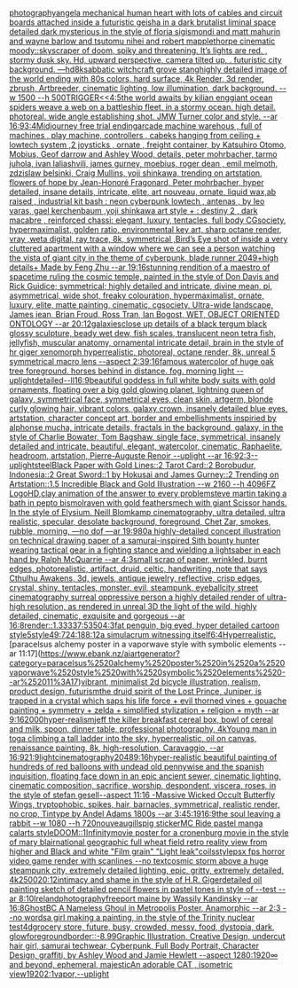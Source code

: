 [photography](https://www.ebank.nz/aiartgenerator?category=photography)[angel](https://www.ebank.nz/aiartgenerator?category=angel)[a mechanical human heart with lots of cables and circuit boards attached inside a futuristic geisha in a dark brutalist liminal space detailed dark mysterious in the style of floria sigismondi and matt mahurin and wayne barlow and tsutomu nihei and robert mapplethorpe cinematic moody](https://www.ebank.nz/aiartgenerator?category=a%2520mechanical%2520human%2520heart%2520with%2520lots%2520of%2520cables%2520and%2520circuit%2520boards%2520attached%2520inside%2520a%2520futuristic%2520geisha%2520in%2520a%2520dark%2520brutalist%2520liminal%2520space%2520detailed%2520dark%2520mysterious%2520in%2520the%2520style%2520of%2520floria%2520sigismondi%2520and%2520matt%2520mahurin%2520and%2520wayne%2520barlow%2520and%2520tsutomu%2520nihei%2520and%2520robert%2520mapplethorpe%2520cinematic%2520moody)[::](https://www.ebank.nz/aiartgenerator?category=%3A%3A)[skyscraper of doom, spiky and threatening. It’s lights are red. , stormy dusk sky. Hd, upward perspective, camera tilted up, . futuristic city background. —hd](https://www.ebank.nz/aiartgenerator?category=skyscraper%2520of%2520doom%2C%2520spiky%2520and%2520threatening.%2520It%E2%80%99s%2520lights%2520are%2520red.%2520%2C%2520stormy%2520dusk%2520sky.%2520Hd%2C%2520upward%2520perspective%2C%2520camera%2520tilted%2520up%2C%2520.%2520futuristic%2520city%2520background.%2520%E2%80%94hd)[8k](https://www.ebank.nz/aiartgenerator?category=8k)[sabbatic witchcraft grove stang](https://www.ebank.nz/aiartgenerator?category=sabbatic%2520witchcraft%2520grove%2520stang)[highly detailed image of the world ending with 80s colors, hard surface, 4k Render, 3d render, zbrush, Artbreeder, cinematic lighting, low illumination, dark background. --w 1500 --h 500](https://www.ebank.nz/aiartgenerator?category=highly%2520detailed%2520image%2520of%2520the%2520world%2520ending%2520with%252080s%2520colors%2C%2520hard%2520surface%2C%25204k%2520Render%2C%25203d%2520render%2C%2520zbrush%2C%2520Artbreeder%2C%2520cinematic%2520lighting%2C%2520low%2520illumination%2C%2520dark%2520background.%2520--w%25201500%2520--h%2520500)[TRIGGER](https://www.ebank.nz/aiartgenerator?category=TRIGGER)[<<4:5](https://www.ebank.nz/aiartgenerator?category=%3C%3C4%3A5)[the world awaits by kilian eng](https://www.ebank.nz/aiartgenerator?category=the%2520world%2520awaits%2520by%2520kilian%2520eng)[giant ocean spiders weave a web on a battleship fleet, in a stormy ocean. high detail. photoreal. wide angle establishing shot. JMW Turner color and style. --ar 16:9](https://www.ebank.nz/aiartgenerator?category=giant%2520ocean%2520spiders%2520weave%2520a%2520web%2520on%2520a%2520battleship%2520fleet%2C%2520in%2520a%2520stormy%2520ocean.%2520high%2520detail.%2520photoreal.%2520wide%2520angle%2520establishing%2520shot.%2520JMW%2520Turner%2520color%2520and%2520style.%2520--ar%252016%3A9)[3:4](https://www.ebank.nz/aiartgenerator?category=3%3A4)[Midjourney free trial ending](https://www.ebank.nz/aiartgenerator?category=Midjourney%2520free%2520trial%2520ending)[arcade machine warehous , full of machines , play machine, controllers , cabeks hanging from ceiling + lowtech system ,2 joysticks , ornate , freight container, by Katsuhiro Otomo, Mobius, Geof darrow and Ashley Wood, details, peter mohrbacher, tarmo juhola, ivan laliashvili, james gurney, moebius, roger dean , emil melmoth, zdzislaw belsinki, Craig Mullins, yoji shinkawa, trending on artstation, flowers of hope by Jean-Honoré Fragonard, Peter mohrbacher, hyper detailed, insane details, intricate, elite, art nouveau, ornate, liquid wax,ab raised , industrial kit bash : neon cyberpunk lowtech , antenas , by leo varas, gael kerchenbaum ,yoji shinkawa art style + : destiny 2 , dark macabre , reinforced chassi: elegant, luxury, tentacles, full body CGsociety, hypermaximalist, golden ratio, environmental key art, sharp octane render, vray ,weta digital, ray trace, 8k, symmetrical ,Bird’s Eye shot of inside a very cluttered apartment with a window where we can see a person watching the vista of giant city in the theme of cyberpunk, blade runner 2049+high details+ Made by Feng Zhu --ar 19:16](https://www.ebank.nz/aiartgenerator?category=arcade%2520machine%2520warehous%2520%2C%2520full%2520of%2520machines%2520%2C%2520play%2520machine%2C%2520controllers%2520%2C%2520cabeks%2520hanging%2520from%2520ceiling%2520%2B%2520lowtech%2520system%2520%2C2%2520joysticks%2520%2C%2520ornate%2520%2C%2520freight%2520container%2C%2520by%2520Katsuhiro%2520Otomo%2C%2520Mobius%2C%2520Geof%2520darrow%2520and%2520Ashley%2520Wood%2C%2520details%2C%2520peter%2520mohrbacher%2C%2520tarmo%2520juhola%2C%2520ivan%2520laliashvili%2C%2520james%2520gurney%2C%2520moebius%2C%2520roger%2520dean%2520%2C%2520emil%2520melmoth%2C%2520zdzislaw%2520belsinki%2C%2520Craig%2520Mullins%2C%2520yoji%2520shinkawa%2C%2520trending%2520on%2520artstation%2C%2520flowers%2520of%2520hope%2520by%2520Jean-Honor%C3%A9%2520Fragonard%2C%2520Peter%2520mohrbacher%2C%2520hyper%2520detailed%2C%2520insane%2520details%2C%2520intricate%2C%2520elite%2C%2520art%2520nouveau%2C%2520ornate%2C%2520liquid%2520wax%2Cab%2520raised%2520%2C%2520industrial%2520kit%2520bash%2520%3A%2520neon%2520cyberpunk%2520lowtech%2520%2C%2520antenas%2520%2C%2520by%2520leo%2520varas%2C%2520gael%2520kerchenbaum%2520%2Cyoji%2520shinkawa%2520art%2520style%2520%2B%2520%3A%2520destiny%25202%2520%2C%2520dark%2520macabre%2520%2C%2520reinforced%2520chassi%3A%2520elegant%2C%2520luxury%2C%2520tentacles%2C%2520full%2520body%2520CGsociety%2C%2520hypermaximalist%2C%2520golden%2520ratio%2C%2520environmental%2520key%2520art%2C%2520sharp%2520octane%2520render%2C%2520vray%2520%2Cweta%2520digital%2C%2520ray%2520trace%2C%25208k%2C%2520symmetrical%2520%2CBird%E2%80%99s%2520Eye%2520shot%2520of%2520inside%2520a%2520very%2520cluttered%2520apartment%2520with%2520a%2520window%2520where%2520we%2520can%2520see%2520a%2520person%2520watching%2520the%2520vista%2520of%2520giant%2520city%2520in%2520the%2520theme%2520of%2520cyberpunk%2C%2520blade%2520runner%25202049%2Bhigh%2520details%2B%2520Made%2520by%2520Feng%2520Zhu%2520--ar%252019%3A16)[stunning rendition of a maestro of spacetime ruling the cosmic temple, painted in the style of Don Davis and Rick Guidice; symmetrical; highly detailed and intricate, divine mean, pi, asymmetrical, wide shot, freaky colouration, hypermaximalist, ornate, luxury, elite, matte painting, cinematic, cgsociety, Ultra-wide landscape, James jean, Brian Froud, Ross Tran, Ian Bogost, WET, OBJECT ORIENTED ONTOLOGY --ar 20:12](https://www.ebank.nz/aiartgenerator?category=stunning%2520rendition%2520of%2520a%2520maestro%2520of%2520spacetime%2520ruling%2520the%2520cosmic%2520temple%2C%2520painted%2520in%2520the%2520style%2520of%2520Don%2520Davis%2520and%2520Rick%2520Guidice%3B%2520symmetrical%3B%2520highly%2520detailed%2520and%2520intricate%2C%2520divine%2520mean%2C%2520pi%2C%2520asymmetrical%2C%2520wide%2520shot%2C%2520freaky%2520colouration%2C%2520hypermaximalist%2C%2520ornate%2C%2520luxury%2C%2520elite%2C%2520matte%2520painting%2C%2520cinematic%2C%2520cgsociety%2C%2520Ultra-wide%2520landscape%2C%2520James%2520jean%2C%2520Brian%2520Froud%2C%2520Ross%2520Tran%2C%2520Ian%2520Bogost%2C%2520WET%2C%2520OBJECT%2520ORIENTED%2520ONTOLOGY%2520--ar%252020%3A12)[galaxies](https://www.ebank.nz/aiartgenerator?category=galaxies)[close up details of a black tergum black glossy sculpture, beady wet dew, fish scales, translucent neon tetra fish, jellyfish, muscular anatomy, ornamental intricate detail, brain in the style of hr giger xenomorph hyperrealistic, photoreal, octane render, 8k, unreal 5 symmetrical macro lens --aspect 2:3](https://www.ebank.nz/aiartgenerator?category=close%2520up%2520details%2520of%2520a%2520black%2520tergum%2520black%2520glossy%2520sculpture%2C%2520beady%2520wet%2520dew%2C%2520fish%2520scales%2C%2520translucent%2520neon%2520tetra%2520fish%2C%2520jellyfish%2C%2520muscular%2520anatomy%2C%2520ornamental%2520intricate%2520detail%2C%2520brain%2520in%2520the%2520style%2520of%2520hr%2520giger%2520xenomorph%2520hyperrealistic%2C%2520photoreal%2C%2520octane%2520render%2C%25208k%2C%2520unreal%25205%2520symmetrical%2520macro%2520lens%2520--aspect%25202%3A3)[9:16](https://www.ebank.nz/aiartgenerator?category=9%3A16)[famous watercolor of huge oak tree foreground. horses behind in distance. fog. morning light --uplight](https://www.ebank.nz/aiartgenerator?category=famous%2520watercolor%2520of%2520huge%2520oak%2520tree%2520foreground.%2520horses%2520behind%2520in%2520distance.%2520fog.%2520morning%2520light%2520--uplight)[detailed](https://www.ebank.nz/aiartgenerator?category=detailed)[--ll](https://www.ebank.nz/aiartgenerator?category=--ll)[16:9](https://www.ebank.nz/aiartgenerator?category=16%3A9)[beautiful goddess in full white body suits with gold ornaments, floating over a big gold glowing planet, lightning queen of galaxy, symmetrical face, symmetrical eyes, clean skin, artgerm, blonde curly glowing hair, vibrant colors, galaxy crown, insanely detailed blue eyes, artstation, character concept art, border and embellishments inspiried by alphonse mucha, intricate details, fractals in the background, galaxy, in the style of Charlie Bowater, Tom Bagshaw, single face, symmetrical, insanely detailed and intricate, beautiful, elegant, watercolor, cinematic, Raphaelite, headroom, artstation, Pierre-Auguste Renoir --uplight --ar 16:9](https://www.ebank.nz/aiartgenerator?category=beautiful%2520goddess%2520in%2520full%2520white%2520body%2520suits%2520with%2520gold%2520ornaments%2C%2520floating%2520over%2520a%2520big%2520gold%2520glowing%2520planet%2C%2520lightning%2520queen%2520of%2520galaxy%2C%2520symmetrical%2520face%2C%2520symmetrical%2520eyes%2C%2520clean%2520skin%2C%2520artgerm%2C%2520blonde%2520curly%2520glowing%2520hair%2C%2520vibrant%2520colors%2C%2520galaxy%2520crown%2C%2520insanely%2520detailed%2520blue%2520eyes%2C%2520artstation%2C%2520character%2520concept%2520art%2C%2520border%2520and%2520embellishments%2520inspiried%2520by%2520alphonse%2520mucha%2C%2520intricate%2520details%2C%2520fractals%2520in%2520the%2520background%2C%2520galaxy%2C%2520in%2520the%2520style%2520of%2520Charlie%2520Bowater%2C%2520Tom%2520Bagshaw%2C%2520single%2520face%2C%2520symmetrical%2C%2520insanely%2520detailed%2520and%2520intricate%2C%2520beautiful%2C%2520elegant%2C%2520watercolor%2C%2520cinematic%2C%2520Raphaelite%2C%2520headroom%2C%2520artstation%2C%2520Pierre-Auguste%2520Renoir%2520--uplight%2520--ar%252016%3A9)[2:3](https://www.ebank.nz/aiartgenerator?category=2%3A3)[--uplight](https://www.ebank.nz/aiartgenerator?category=--uplight)[steel](https://www.ebank.nz/aiartgenerator?category=steel)[Black Paper with Gold Lines::2 Tarot Card::2 Borobudur, Indonesia::2 Great Sword::1 by Hokusai and James Gurney::2 Trending on Artstation::1.5 Incredible Black and Gold Illustration    --w 2160  --h 4096](https://www.ebank.nz/aiartgenerator?category=Black%2520Paper%2520with%2520Gold%2520Lines%3A%3A2%2520Tarot%2520Card%3A%3A2%2520Borobudur%2C%2520Indonesia%3A%3A2%2520Great%2520Sword%3A%3A1%2520by%2520Hokusai%2520and%2520James%2520Gurney%3A%3A2%2520Trending%2520on%2520Artstation%3A%3A1.5%2520Incredible%2520Black%2520and%2520Gold%2520Illustration%2520%2520%2520%2520--w%25202160%2520%2520--h%25204096)[FZ Logo](https://www.ebank.nz/aiartgenerator?category=FZ%2520Logo)[HD,](https://www.ebank.nz/aiartgenerator?category=HD%2C)[clay animation of the answer to every problem](https://www.ebank.nz/aiartgenerator?category=clay%2520animation%2520of%2520the%2520answer%2520to%2520every%2520problem)[steve martin taking a bath in pepto bismol](https://www.ebank.nz/aiartgenerator?category=steve%2520martin%2520taking%2520a%2520bath%2520in%2520pepto%2520bismol)[raven with gold feathers](https://www.ebank.nz/aiartgenerator?category=raven%2520with%2520gold%2520feathers)[mech with giant Scissor hands. In the style of Elysium. Neill Blomkamp cinematography, ultra detailed, ultra realistic, specular, desolate background, foreground, Chet Zar, smokes, rubble, morning,  —no dof —ar 19:9](https://www.ebank.nz/aiartgenerator?category=mech%2520with%2520giant%2520Scissor%2520hands.%2520In%2520the%2520style%2520of%2520Elysium.%2520Neill%2520Blomkamp%2520cinematography%2C%2520ultra%2520detailed%2C%2520ultra%2520realistic%2C%2520specular%2C%2520desolate%2520background%2C%2520foreground%2C%2520Chet%2520Zar%2C%2520smokes%2C%2520rubble%2C%2520morning%2C%2520%2520%E2%80%94no%2520dof%2520%E2%80%94ar%252019%3A9)[80](https://www.ebank.nz/aiartgenerator?category=80)[a highly-detailed concept illustration on technical drawing paper of a samurai-inspired Sith bounty hunter  wearing tactical gear in a fighting stance and wielding a lightsaber in each hand by Ralph McQuarrie --ar 4:3](https://www.ebank.nz/aiartgenerator?category=a%2520highly-detailed%2520concept%2520illustration%2520on%2520technical%2520drawing%2520paper%2520of%2520a%2520samurai-inspired%2520Sith%2520bounty%2520hunter%2520%2520wearing%2520tactical%2520gear%2520in%2520a%2520fighting%2520stance%2520and%2520wielding%2520a%2520lightsaber%2520in%2520each%2520hand%2520by%2520Ralph%2520McQuarrie%2520--ar%25204%3A3)[small scrap of paper, wrinkled, burnt edges, photorealistic, artifact, druid, celtic, handwriting, note that says Cthulhu Awakens, 3d, jewels, antique jewelry, reflective, crisp edges, crystal, shiny, tentacles, monster, evil, steampunk, eyeball](https://www.ebank.nz/aiartgenerator?category=small%2520scrap%2520of%2520paper%2C%2520wrinkled%2C%2520burnt%2520edges%2C%2520photorealistic%2C%2520artifact%2C%2520druid%2C%2520celtic%2C%2520handwriting%2C%2520note%2520that%2520says%2520Cthulhu%2520Awakens%2C%25203d%2C%2520jewels%2C%2520antique%2520jewelry%2C%2520reflective%2C%2520crisp%2520edges%2C%2520crystal%2C%2520shiny%2C%2520tentacles%2C%2520monster%2C%2520evil%2C%2520steampunk%2C%2520eyeball)[city street cinematography surreal oppressive person a highly detailed render of ultra-high resolution, as rendered in unreal 3D   the light of the wild, highly detailed, cinematic, exquisite and gorgeous --ar 16:8](https://www.ebank.nz/aiartgenerator?category=city%2520street%2520cinematography%2520surreal%2520oppressive%2520person%2520a%2520highly%2520detailed%2520render%2520of%2520ultra-high%2520resolution%2C%2520as%2520rendered%2520in%2520unreal%25203D%2520%2520%2520the%2520light%2520of%2520the%2520wild%2C%2520highly%2520detailed%2C%2520cinematic%2C%2520exquisite%2520and%2520gorgeous%2520--ar%252016%3A8)[render::1.3333](https://www.ebank.nz/aiartgenerator?category=render%3A%3A1.3333)[7:5](https://www.ebank.nz/aiartgenerator?category=7%3A5)[350](https://www.ebank.nz/aiartgenerator?category=350)[4:3](https://www.ebank.nz/aiartgenerator?category=4%3A3)[fat penguin,  big eyed, hyper detailed cartoon style](https://www.ebank.nz/aiartgenerator?category=fat%2520penguin%2C%2520%2520big%2520eyed%2C%2520hyper%2520detailed%2520cartoon%2520style)[5](https://www.ebank.nz/aiartgenerator?category=5)[style](https://www.ebank.nz/aiartgenerator?category=style)[49:7](https://www.ebank.nz/aiartgenerator?category=49%3A7)[24:18](https://www.ebank.nz/aiartgenerator?category=24%3A18)[8:12](https://www.ebank.nz/aiartgenerator?category=8%3A12)[a simulacrum witnessing itself](https://www.ebank.nz/aiartgenerator?category=a%2520simulacrum%2520witnessing%2520itself)[6:4](https://www.ebank.nz/aiartgenerator?category=6%3A4)[Hyperrealistic.](https://www.ebank.nz/aiartgenerator?category=Hyperrealistic.)[paracelsus alchemy poster in a vaporwave style with symbolic elements --ar 11:17](https://www.ebank.nz/aiartgenerator?category=paracelsus%2520alchemy%2520poster%2520in%2520a%2520vaporwave%2520style%2520with%2520symbolic%2520elements%2520--ar%252011%3A17)[vibrant, minimalist 2d bicycle illustration, realism, product design, futurism](https://www.ebank.nz/aiartgenerator?category=vibrant%2C%2520minimalist%25202d%2520bicycle%2520illustration%2C%2520realism%2C%2520product%2520design%2C%2520futurism)[the druid spirit of the Lost Prince, Juniper, is trapped in a crystal which saps his life force + evil thorned vines + gouache painting + symmetry + zelda + simplified stylization + religion + myth --ar 9:16](https://www.ebank.nz/aiartgenerator?category=the%2520druid%2520spirit%2520of%2520the%2520Lost%2520Prince%2C%2520Juniper%2C%2520is%2520trapped%2520in%2520a%2520crystal%2520which%2520saps%2520his%2520life%2520force%2520%2B%2520evil%2520thorned%2520vines%2520%2B%2520gouache%2520painting%2520%2B%2520symmetry%2520%2B%2520zelda%2520%2B%2520simplified%2520stylization%2520%2B%2520religion%2520%2B%2520myth%2520--ar%25209%3A16)[2000](https://www.ebank.nz/aiartgenerator?category=2000)[hyper-realism](https://www.ebank.nz/aiartgenerator?category=hyper-realism)[jeff the killer breakfast cereal box, bowl of cereal and milk, spoon, dinner table, professional photography, 4k](https://www.ebank.nz/aiartgenerator?category=jeff%2520the%2520killer%2520breakfast%2520cereal%2520box%2C%2520bowl%2520of%2520cereal%2520and%2520milk%2C%2520spoon%2C%2520dinner%2520table%2C%2520professional%2520photography%2C%25204k)[Young man in toga climbing a tall ladder into the sky, hyperrealistic, oil on canvas, renaissance painting, 8k, high-resolution, Caravaggio, --ar 16:9](https://www.ebank.nz/aiartgenerator?category=Young%2520man%2520in%2520toga%2520climbing%2520a%2520tall%2520ladder%2520into%2520the%2520sky%2C%2520hyperrealistic%2C%2520oil%2520on%2520canvas%2C%2520renaissance%2520painting%2C%25208k%2C%2520high-resolution%2C%2520Caravaggio%2C%2520--ar%252016%3A9)[21:9](https://www.ebank.nz/aiartgenerator?category=21%3A9)[light](https://www.ebank.nz/aiartgenerator?category=light)[cinematography](https://www.ebank.nz/aiartgenerator?category=cinematography)[2048](https://www.ebank.nz/aiartgenerator?category=2048)[9:16](https://www.ebank.nz/aiartgenerator?category=9%3A16)[hyper-realistic beautiful painting of hundreds of red balloons with undead old pennywise and the spanish inquisition, floating face down in an epic ancient sewer, cinematic lighting, cinematic composition, sacrifice, worship, despondent, viscera, roses, in the style of stefan gesell--aspect 11:16 -](https://www.ebank.nz/aiartgenerator?category=hyper-realistic%2520beautiful%2520painting%2520of%2520hundreds%2520of%2520red%2520balloons%2520with%2520undead%2520old%2520pennywise%2520and%2520the%2520spanish%2520inquisition%2C%2520floating%2520face%2520down%2520in%2520an%2520epic%2520ancient%2520sewer%2C%2520cinematic%2520lighting%2C%2520cinematic%2520composition%2C%2520sacrifice%2C%2520worship%2C%2520despondent%2C%2520viscera%2C%2520roses%2C%2520in%2520the%2520style%2520of%2520stefan%2520gesell--aspect%252011%3A16%2520-)[Massive Wicked Occult Butterfly Wings, tryptophobic, spikes, hair, barnacles, symmetrical, realistic render, no crop, Tintype by Andel Adams 1800s --ar 3:4](https://www.ebank.nz/aiartgenerator?category=Massive%2520Wicked%2520Occult%2520Butterfly%2520Wings%2C%2520tryptophobic%2C%2520spikes%2C%2520hair%2C%2520barnacles%2C%2520symmetrical%2C%2520realistic%2520render%2C%2520no%2520crop%2C%2520Tintype%2520by%2520Andel%2520Adams%25201800s%2520--ar%25203%3A4)[5:19](https://www.ebank.nz/aiartgenerator?category=5%3A19)[16:9](https://www.ebank.nz/aiartgenerator?category=16%3A9)[the soul leaving a rabbit --w 1080 --h 720](https://www.ebank.nz/aiartgenerator?category=the%2520soul%2520leaving%2520a%2520rabbit%2520--w%25201080%2520--h%2520720)[nouveau](https://www.ebank.nz/aiartgenerator?category=nouveau)[gills](https://www.ebank.nz/aiartgenerator?category=gills)[pig sticker](https://www.ebank.nz/aiartgenerator?category=pig%2520sticker)[MC Ride pastel manga calarts style](https://www.ebank.nz/aiartgenerator?category=MC%2520Ride%2520pastel%2520manga%2520calarts%2520style)[DOOM::1](https://www.ebank.nz/aiartgenerator?category=DOOM%3A%3A1)[Infinity](https://www.ebank.nz/aiartgenerator?category=Infinity)[movie poster for a cronenburg movie in the style of mary blair](https://www.ebank.nz/aiartgenerator?category=movie%2520poster%2520for%2520a%2520cronenburg%2520movie%2520in%2520the%2520style%2520of%2520mary%2520blair)[national geographic	full wheat field retro reality view from higher and Black and white "Film grain" "Light leak"](https://www.ebank.nz/aiartgenerator?category=national%2520geographic%09full%2520wheat%2520field%2520retro%2520reality%2520view%2520from%2520higher%2520and%2520Black%2520and%2520white%2520%22Film%2520grain%22%2520%22Light%2520leak%22)[coils](https://www.ebank.nz/aiartgenerator?category=coils)[style](https://www.ebank.nz/aiartgenerator?category=style)[psx fps horror video game render with scanlines --no text](https://www.ebank.nz/aiartgenerator?category=psx%2520fps%2520horror%2520video%2520game%2520render%2520with%2520scanlines%2520--no%2520text)[cosmic storm above a huge steampunk city, extremely detailed lighting, epic, gritty, extremely detailed, 4k](https://www.ebank.nz/aiartgenerator?category=cosmic%2520storm%2520above%2520a%2520huge%2520steampunk%2520city%2C%2520extremely%2520detailed%2520lighting%2C%2520epic%2C%2520gritty%2C%2520extremely%2520detailed%2C%25204k)[2500](https://www.ebank.nz/aiartgenerator?category=2500)[20:12](https://www.ebank.nz/aiartgenerator?category=20%3A12)[intimacy and shame in the style of H.R. Giger](https://www.ebank.nz/aiartgenerator?category=intimacy%2520and%2520shame%2520in%2520the%2520style%2520of%2520H.R.%2520Giger)[detailed oil painting sketch of detailed pencil flowers in pastel tones in style of --test --ar 8:10](https://www.ebank.nz/aiartgenerator?category=detailed%2520oil%2520painting%2520sketch%2520of%2520detailed%2520pencil%2520flowers%2520in%2520pastel%2520tones%2520in%2520style%2520of%2520--test%2520--ar%25208%3A10)[Ireland](https://www.ebank.nz/aiartgenerator?category=Ireland)[photography](https://www.ebank.nz/aiartgenerator?category=photography)[freeport maine by Wassily Kandinsky --ar 16:8](https://www.ebank.nz/aiartgenerator?category=freeport%2520maine%2520by%2520Wassily%2520Kandinsky%2520--ar%252016%3A8)[GhostBC A Nameless Ghoul in Metropolis Poster, Anamorphic --ar 2:3 --no words](https://www.ebank.nz/aiartgenerator?category=GhostBC%2520A%2520Nameless%2520Ghoul%2520in%2520Metropolis%2520Poster%2C%2520Anamorphic%2520--ar%25202%3A3%2520--no%2520words)[a girl making a painting, in the style of the Trinity nuclear test](https://www.ebank.nz/aiartgenerator?category=a%2520girl%2520making%2520a%2520painting%2C%2520in%2520the%2520style%2520of%2520the%2520Trinity%2520nuclear%2520test)[4d](https://www.ebank.nz/aiartgenerator?category=4d)[grocery store, future, busy, crowded, messy, food, dystopia, dark, glow](https://www.ebank.nz/aiartgenerator?category=grocery%2520store%2C%2520future%2C%2520busy%2C%2520crowded%2C%2520messy%2C%2520food%2C%2520dystopia%2C%2520dark%2C%2520glow)[foreground](https://www.ebank.nz/aiartgenerator?category=foreground)[border::-8.99](https://www.ebank.nz/aiartgenerator?category=border%3A%3A-8.99)[Graphic Illustration, Creative Design, undercut hair girl, samurai techwear, Cyberpunk, Full Body Portrait, Character Design, graffiti, by Ashley Wood and Jamie Hewlett --aspect 1280:1920](https://www.ebank.nz/aiartgenerator?category=Graphic%2520Illustration%2C%2520Creative%2520Design%2C%2520undercut%2520hair%2520girl%2C%2520samurai%2520techwear%2C%2520Cyberpunk%2C%2520Full%2520Body%2520Portrait%2C%2520Character%2520Design%2C%2520graffiti%2C%2520by%2520Ashley%2520Wood%2520and%2520Jamie%2520Hewlett%2520--aspect%25201280%3A1920)[∞ and beyond, ephemeral, majestic](https://www.ebank.nz/aiartgenerator?category=%E2%88%9E%2520and%2520beyond%2C%2520ephemeral%2C%2520majestic)[An adorable CAT , isometric view](https://www.ebank.nz/aiartgenerator?category=An%2520adorable%2520CAT%2520%2C%2520isometric%2520view)[1920](https://www.ebank.nz/aiartgenerator?category=1920)[2:1](https://www.ebank.nz/aiartgenerator?category=2%3A1)[vapor,](https://www.ebank.nz/aiartgenerator?category=vapor%2C)[--uplight](https://www.ebank.nz/aiartgenerator?category=--uplight)